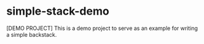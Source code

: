 # simple-stack-demo

[DEMO PROJECT]
This is a demo project to serve as an example for writing a simple backstack.